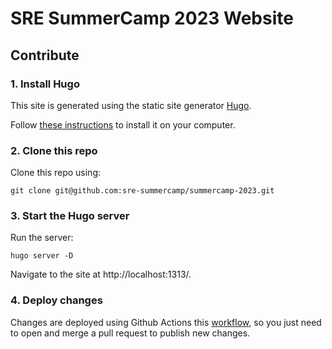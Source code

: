 # SRE SummerCamp 2023 Website

## Contribute

### 1. Install Hugo

This site is generated using the static site generator [Hugo](https://gohugo.io/).

Follow [these instructions](https://gohugo.io/getting-started/installing/) to install it on your computer.

### 2. Clone this repo

Clone this repo using:

```shell
git clone git@github.com:sre-summercamp/summercamp-2023.git
```

### 3. Start the Hugo server

Run the server:

```shell
hugo server -D
```
Navigate to the site at http://localhost:1313/.

### 4. Deploy changes

Changes are deployed using Github Actions this [workflow](.github/workflows/hugo.yml),
so you just need to open and merge a pull request to publish new changes.

